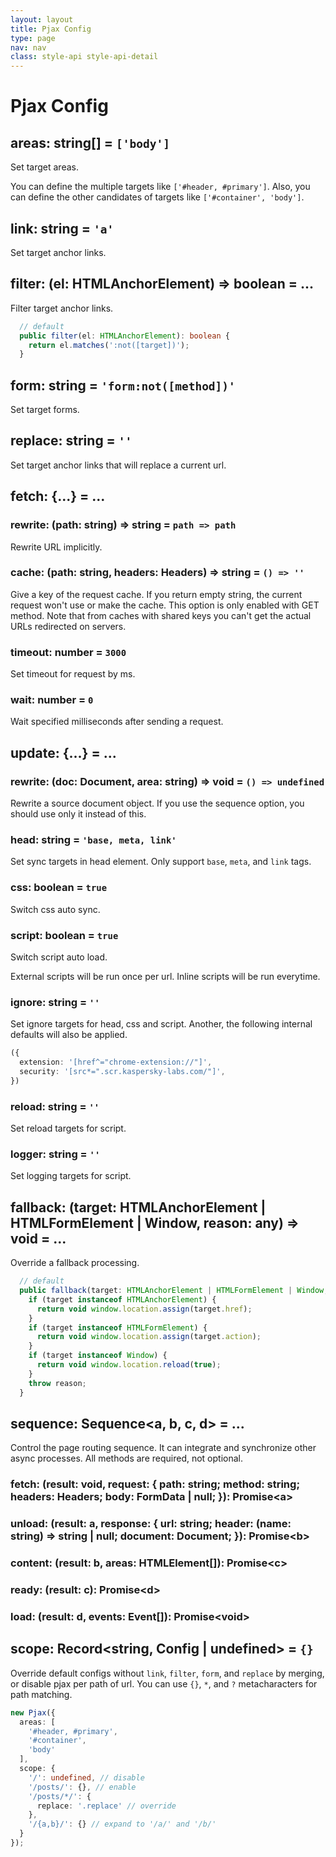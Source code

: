 ```yaml
---
layout: layout
title: Pjax Config
type: page
nav: nav
class: style-api style-api-detail
---
```


# Pjax Config

## areas: string[] = `['body']`

Set target areas.

You can define the multiple targets like `['#header, #primary']`.
Also, you can define the other candidates of targets like `['#container', 'body']`. 

## link: string = `'a'`

Set target anchor links.

## filter: (el: HTMLAnchorElement) => boolean = ...

Filter target anchor links.

```ts
  // default
  public filter(el: HTMLAnchorElement): boolean {
    return el.matches(':not([target])');
  }
```

## form: string = `'form:not([method])'`

Set target forms.

## replace: string = `''`

Set target anchor links that will replace a current url.

## fetch: {...} = ...

### rewrite: (path: string) => string = `path => path`

Rewrite URL implicitly.

### cache: (path: string, headers: Headers) => string = `() => ''`

Give a key of the request cache.
If you return empty string, the current request won't use or make the cache.
This option is only enabled with GET method.
Note that from caches with shared keys you can't get the actual URLs redirected on servers.

### timeout: number = `3000`

Set timeout for request by ms.

### wait: number = `0`

Wait specified milliseconds after sending a request.

## update: {...} = ...

### rewrite: (doc: Document, area: string) => void = `() => undefined`

Rewrite a source document object.
If you use the sequence option, you should use only it instead of this.

### head: string = `'base, meta, link'`

Set sync targets in head element. Only support `base`, `meta`, and `link` tags.

### css: boolean = `true`

Switch css auto sync.

### script: boolean = `true`

Switch script auto load.

External scripts will be run once per url.
Inline scripts will be run everytime.

### ignore: string = `''`

Set ignore targets for head, css and script.
Another, the following internal defaults will also be applied.

```ts
({
  extension: '[href^="chrome-extension://"]',
  security: '[src*=".scr.kaspersky-labs.com/"]',
})
```

### reload: string = `''`

Set reload targets for script.

### logger: string = `''`

Set logging targets for script.

## fallback: (target: HTMLAnchorElement | HTMLFormElement | Window, reason: any) => void = ...

Override a fallback processing.

```ts
  // default
  public fallback(target: HTMLAnchorElement | HTMLFormElement | Window, reason: any): void {
    if (target instanceof HTMLAnchorElement) {
      return void window.location.assign(target.href);
    }
    if (target instanceof HTMLFormElement) {
      return void window.location.assign(target.action);
    }
    if (target instanceof Window) {
      return void window.location.reload(true);
    }
    throw reason;
  }
```

## sequence: Sequence<a, b, c, d> = ...

Control the page routing sequence.
It can integrate and synchronize other async processes.
All methods are required, not optional.

### fetch: (result: void, request: { path: string; method: string; headers: Headers; body: FormData | null; }): Promise\<a>

### unload: (result: a, response: { url: string; header: (name: string) => string | null; document: Document; }): Promise\<b>

### content: (result: b, areas: HTMLElement[]): Promise\<c>

### ready: (result: c): Promise\<d>

### load: (result: d, events: Event[]): Promise\<void>

## scope: Record<string, Config | undefined> = `{}`

Override default configs without `link`, `filter`, `form`, and `replace` by merging, or disable pjax per path of url.
You can use `{}`, `*`, and `?` metacharacters for path matching.

```ts
new Pjax({
  areas: [
    '#header, #primary',
    '#container',
    'body'
  ],
  scope: {
    '/': undefined, // disable
    '/posts/': {}, // enable
    '/posts/*/': {
      replace: '.replace' // override
    },
    '/{a,b}/': {} // expand to '/a/' and '/b/'
  }
});
```

